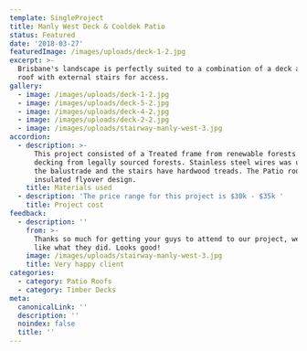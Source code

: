 ```yaml
---
template: SingleProject
title: Manly West Deck & Cooldek Patio
status: Featured
date: '2018-03-27'
featuredImage: /images/uploads/deck-1-2.jpg
excerpt: >-
  Brisbane's landscape is perfectly suited to a combination of a deck and patio
  roof with external stairs for access. 
gallery:
  - image: /images/uploads/deck-1-2.jpg
  - image: /images/uploads/deck-5-2.jpg
  - image: /images/uploads/deck-4-2.jpg
  - image: /images/uploads/deck-2-2.jpg
  - image: /images/uploads/stairway-manly-west-3.jpg
accordion:
  - description: >-
      This project consisted of a Treated frame from renewable forests and
      decking from legally sourced forests. Stainless steel wires was used for
      the balustrade and the stairs have hardwood treads. The Patio roof was an
      insulated flyover design.
    title: Materials used
  - description: 'The price range for this project is $30k - $35k '
    title: Project cost
feedback:
  - description: ''
    from: >-
      Thanks so much for getting your guys to attend to our project, we really
      like what they did. Looks good!
    image: /images/uploads/stairway-manly-west-3.jpg
    title: Very happy client
categories:
  - category: Patio Roofs
  - category: Timber Decks
meta:
  canonicalLink: ''
  description: ''
  noindex: false
  title: ''
---
```


